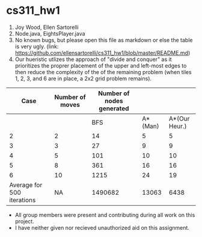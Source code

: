 # cs311_hw1
1. Joy Wood, Ellen Sartorelli
2. Node.java, EightsPlayer.java
3. No known bugs, but please open this file as markdown or else the table is very ugly. (link: https://github.com/ellensartorelli/cs311_hw1/blob/master/README.md)
4. Our hueristic utlizes the approach of "divide and conquer" as it prioritizes the proprer placement of the upper and left-most edges to then reduce the complexity of the of the remaining problem (when tiles 1, 2, 3, and 6 are in place, a 2x2 grid problem remains).

|Case   	|  Number of moves 	|   Number of nodes generated	|   	|   	|
|---	|---	|---	|---	|---	|
|   	|   	|   BFS	|  A*(Man) 	| A*(Our Heur.)  	|
|   2	|  2 	|   14	|   5	|   5	|
|   3	|  3 	|   27	|   9	|   9	|
|   4	|  5 	|   101	|   10	|   10	|
|   5	|  8 	|  361 	|   16	|  16 	|
|   6	|   10	|   1215	|  24 	|   19	|
|  Average for 500 iterations	|  NA 	|  1490682  	|  13063 	|  6438 	|



 * All group members were present and contributing during all work on this project.
 * I have neither given nor recieved unauthorized aid on this assignment.

